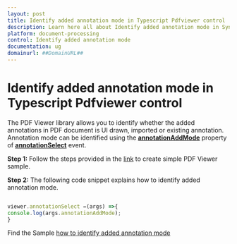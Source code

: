```yaml
---
layout: post
title: Identify added annotation mode in Typescript Pdfviewer control | Syncfusion
description: Learn here all about Identify added annotation mode in Syncfusion Typescript Pdfviewer control of Syncfusion Essential JS 2 and more.
platform: document-processing
control: Identify added annotation mode
documentation: ug
domainurl: ##DomainURL##
---
```


# Identify added annotation mode in Typescript Pdfviewer control

The PDF Viewer library allows you to identify whether the added annotations in PDF document is UI drawn, imported or existing annotation. Annotation mode can be identified using the [**annotationAddMode**](https://ej2.syncfusion.com/documentation/api/pdfviewer/#annotationadd) property of [**annotationSelect**](https://ej2.syncfusion.com/documentation/api/pdfviewer/#annotationselect) event.

**Step 1:** Follow the steps provided in the [link](https://help.syncfusion.com/document-processing/pdf/pdf-viewer/javascript-es6/getting-started/) to create simple PDF Viewer sample.

**Step 2:** The following code snippet explains how to identify added annotation mode.

```ts

viewer.annotationSelect =(args) =>{
console.log(args.annotationAddMode);
}

```

Find the Sample [how to identify added annotation mode](https://stackblitz.com/edit/nldhsr?devtoolsheight=33&file=index.ts)
